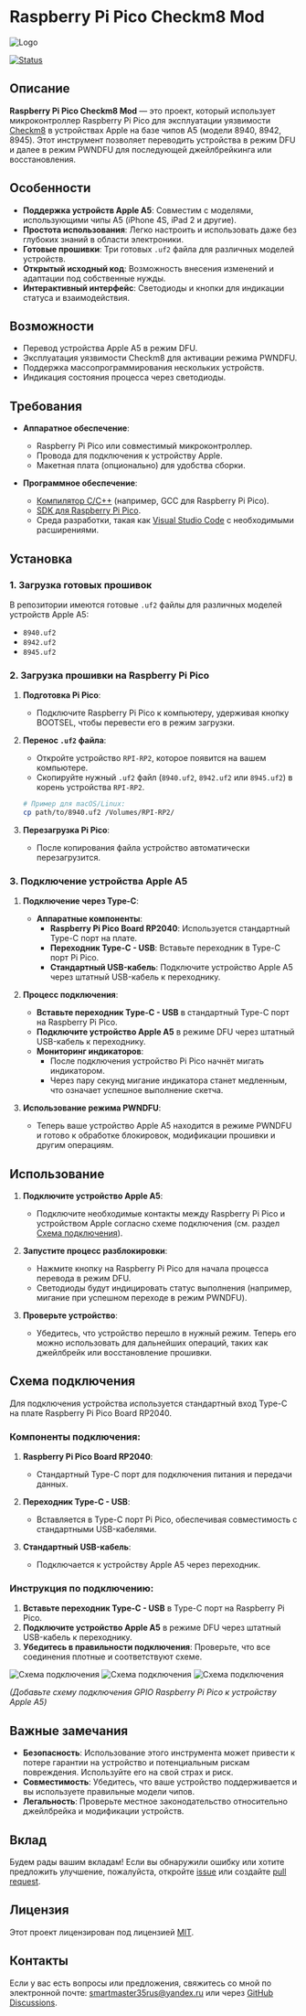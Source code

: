 # Raspberry Pi Pico Checkm8 Mod

![Logo](./assets/logo.jpg) <!-- *(Добавьте логотип проекта, если есть)* -->

[![Status](https://github-readme-stats.vercel.app/api?username=SmartMaster35Rus&count_private=true&show_icons=true)](https://github.com/SmartMaster35Rus)



## Описание

**Raspberry Pi Pico Checkm8 Mod** — это проект, который использует микроконтроллер Raspberry Pi Pico для эксплуатации уязвимости [Checkm8](https://checkm8.re) в устройствах Apple на базе чипов A5 (модели 8940, 8942, 8945). Этот инструмент позволяет переводить устройства в режим DFU и далее в режим PWNDFU для последующей джейлбрейкинга или восстановления.

## Особенности

- **Поддержка устройств Apple A5**: Совместим с моделями, использующими чипы A5 (iPhone 4S, iPad 2 и другие).
- **Простота использования**: Легко настроить и использовать даже без глубоких знаний в области электроники.
- **Готовые прошивки**: Три готовых `.uf2` файла для различных моделей устройств.
- **Открытый исходный код**: Возможность внесения изменений и адаптации под собственные нужды.
- **Интерактивный интерфейс**: Светодиоды и кнопки для индикации статуса и взаимодействия.

## Возможности

- Перевод устройства Apple A5 в режим DFU.
- Эксплуатация уязвимости Checkm8 для активации режима PWNDFU.
- Поддержка массопрограммирования нескольких устройств.
- Индикация состояния процесса через светодиоды.

## Требования

- **Аппаратное обеспечение**:
  - Raspberry Pi Pico или совместимый микроконтроллер.
  - Провода для подключения к устройству Apple.
  - Макетная плата (опционально) для удобства сборки.
  
- **Программное обеспечение**:
  - [Компилятор C/C++](https://www.gnu.org/software/gcc/) (например, GCC для Raspberry Pi Pico).
  - [SDK для Raspberry Pi Pico](https://github.com/raspberrypi/pico-sdk).
  - Среда разработки, такая как [Visual Studio Code](https://code.visualstudio.com/) с необходимыми расширениями.

## Установка

### 1. Загрузка готовых прошивок

В репозитории имеются готовые `.uf2` файлы для различных моделей устройств Apple A5:

- `8940.uf2`
- `8942.uf2`
- `8945.uf2`

### 2. Загрузка прошивки на Raspberry Pi Pico

1. **Подготовка Pi Pico**:
   - Подключите Raspberry Pi Pico к компьютеру, удерживая кнопку BOOTSEL, чтобы перевести его в режим загрузки.

2. **Перенос `.uf2` файла**:
   - Откройте устройство `RPI-RP2`, которое появится на вашем компьютере.
   - Скопируйте нужный `.uf2` файл (`8940.uf2`, `8942.uf2` или `8945.uf2`) в корень устройства `RPI-RP2`.
   
   ```bash
   # Пример для macOS/Linux:
   cp path/to/8940.uf2 /Volumes/RPI-RP2/
   ```

3. **Перезагрузка Pi Pico**:
   - После копирования файла устройство автоматически перезагрузится.

### 3. Подключение устройства Apple A5

1. **Подключение через Type-C**:
   - **Аппаратные компоненты**:
     - **Raspberry Pi Pico Board RP2040**: Используется стандартный Type-C порт на плате.
     - **Переходник Type-C - USB**: Вставьте переходник в Type-C порт Pi Pico.
     - **Стандартный USB-кабель**: Подключите устройство Apple A5 через штатный USB-кабель к переходнику.

2. **Процесс подключения**:
   - **Вставьте переходник Type-C - USB** в стандартный Type-C порт на Raspberry Pi Pico.
   - **Подключите устройство Apple A5** в режиме DFU через штатный USB-кабель к переходнику.
   - **Мониторинг индикаторов**:
     - После подключения устройство Pi Pico начнёт мигать индикатором.
     - Через пару секунд мигание индикатора станет медленным, что означает успешное выполнение скетча.

3. **Использование режима PWNDFU**:
   - Теперь ваше устройство Apple A5 находится в режиме PWNDFU и готово к обработке блокировок, модификации прошивки и другим операциям.

## Использование

1. **Подключите устройство Apple A5**:
   - Подключите необходимые контакты между Raspberry Pi Pico и устройством Apple согласно схеме подключения (см. раздел [Схема подключения](#схема-подключения)).

2. **Запустите процесс разблокировки**:
   - Нажмите кнопку на Raspberry Pi Pico для начала процесса перевода в режим DFU.
   - Светодиоды будут индицировать статус выполнения (например, мигание при успешном переходе в режим PWNDFU).

3. **Проверьте устройство**:
   - Убедитесь, что устройство перешло в нужный режим. Теперь его можно использовать для дальнейших операций, таких как джейлбрейк или восстановление прошивки.

## Схема подключения

Для подключения устройства используется стандартный вход Type-C на плате Raspberry Pi Pico Board RP2040.

### Компоненты подключения:

1. **Raspberry Pi Pico Board RP2040**:
   - Стандартный Type-C порт для подключения питания и передачи данных.

2. **Переходник Type-C - USB**:
   - Вставляется в Type-C порт Pi Pico, обеспечивая совместимость с стандартными USB-кабелями.

3. **Стандартный USB-кабель**:
   - Подключается к устройству Apple A5 через переходник.

### Инструкция по подключению:

1. **Вставьте переходник Type-C - USB** в Type-C порт на Raspberry Pi Pico.
2. **Подключите устройство Apple A5** в режиме DFU через штатный USB-кабель к переходнику.
3. **Убедитесь в правильности подключения**: Проверьте, что все соединения плотные и соответствуют схеме.

![Схема подключения](./assets/schematic_1.png)
![Схема подключения](./assets/schematic_2.png)
![Схема подключения](./assets/schematic_3.png)

*(Добавьте схему подключения GPIO Raspberry Pi Pico к устройству Apple A5)*

## Важные замечания

- **Безопасность**: Использование этого инструмента может привести к потере гарантии на устройство и потенциальным рискам повреждения. Используйте его на свой страх и риск.
- **Совместимость**: Убедитесь, что ваше устройство поддерживается и вы используете правильные модели чипов.
- **Легальность**: Проверьте местное законодательство относительно джейлбрейка и модификации устройств.

## Вклад

Будем рады вашим вкладам! Если вы обнаружили ошибку или хотите предложить улучшение, пожалуйста, откройте [issue](https://github.com/SmartMaster35Rus/Raspberry-Pi-Pico-Checkm8-Mod/issues) или создайте [pull request](https://github.com/SmartMaster35Rus/Raspberry-Pi-Pico-Checkm8-Mod/pulls).

## Лицензия

Этот проект лицензирован под лицензией [MIT](./LICENSE).

## Контакты

Если у вас есть вопросы или предложения, свяжитесь со мной по электронной почте: [smartmaster35rus@yandex.ru](mailto:smartmaster35rus@yandex.ru) или через [GitHub Discussions](https://github.com/SmartMaster35Rus/Raspberry-Pi-Pico-Checkm8-Mod/discussions).

